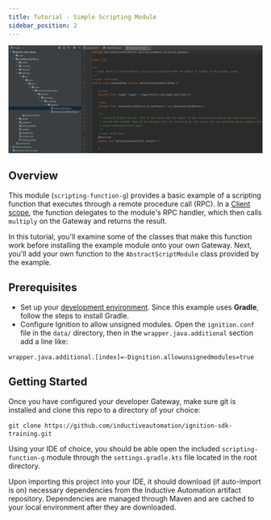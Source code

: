 ```yaml
---
title: Tutorial - Simple Scripting Module
sidebar_position: 2
---
```

![Scripting-function-g example project opened in IntelliJ](2023-03-20_15-01-03.png)
## Overview
This module (`scripting-function-g`) provides a basic example of a scripting function that executes through a remote procedure call (RPC).
In a [Client scope](/docs/programming-for-the-client/programming-for-the-client.md), the function delegates to the module's RPC handler, which then calls `multiply` on the Gateway and returns the result.

In this tutorial, you'll examine some of the classes that make this function work before installing the example module onto your own Gateway. Next, you'll add your own function to the `AbstractScriptModule` class provided by the example.

## Prerequisites
* Set up your [development environment](/docs/getting-started/environment-setup/environment-setup.md). Since this example uses **Gradle**, follow the steps to install Gradle.
* Configure Ignition to allow unsigned modules. Open the `ignition.conf` file in the `data/` directory, then in the `wrapper.java.additional` section add a line like: 

```
wrapper.java.additional.[index]=-Dignition.allowunsignedmodules=true 
```

## Getting Started
Once you have configured your developer Gateway, make sure git is installed and clone this repo to a directory of your choice: 
```
git clone https://github.com/inductiveautomation/ignition-sdk-training.git
```

Using your IDE of choice, you should be able open the included `scripting-function-g` module through the `settings.gradle.kts` file located in the root directory. 

Upon importing this project into your IDE, it should download (if auto-import is on) necessary dependencies from the Inductive Automation artifact repository. Dependencies are managed through Maven and are cached to your local environment after they are downloaded.
